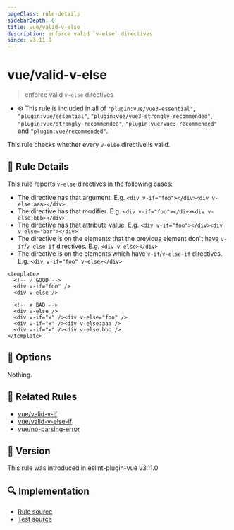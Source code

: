 ```yaml
---
pageClass: rule-details
sidebarDepth: 0
title: vue/valid-v-else
description: enforce valid `v-else` directives
since: v3.11.0
---
```


# vue/valid-v-else

> enforce valid `v-else` directives

- :gear: This rule is included in all of `"plugin:vue/vue3-essential"`, `"plugin:vue/essential"`, `"plugin:vue/vue3-strongly-recommended"`, `"plugin:vue/strongly-recommended"`, `"plugin:vue/vue3-recommended"` and `"plugin:vue/recommended"`.

This rule checks whether every `v-else` directive is valid.

## :book: Rule Details

This rule reports `v-else` directives in the following cases:

- The directive has that argument. E.g. `<div v-if="foo"></div><div v-else:aaa></div>`
- The directive has that modifier. E.g. `<div v-if="foo"></div><div v-else.bbb></div>`
- The directive has that attribute value. E.g. `<div v-if="foo"></div><div v-else="bar"></div>`
- The directive is on the elements that the previous element don't have `v-if`/`v-else-if` directives. E.g. `<div v-else></div>`
- The directive is on the elements which have `v-if`/`v-else-if` directives. E.g. `<div v-if="foo" v-else></div>`

<eslint-code-block :rules="{'vue/valid-v-else': ['error']}">

```vue
<template>
  <!-- ✓ GOOD -->
  <div v-if="foo" />
  <div v-else />

  <!-- ✗ BAD -->
  <div v-else />
  <div v-if="x" /><div v-else="foo" />
  <div v-if="x" /><div v-else:aaa />
  <div v-if="x" /><div v-else.bbb />
</template>
```

</eslint-code-block>

## :wrench: Options

Nothing.

## :couple: Related Rules

- [vue/valid-v-if]
- [vue/valid-v-else-if]
- [vue/no-parsing-error]

[vue/valid-v-if]: ./valid-v-if.md
[vue/valid-v-else-if]: ./valid-v-else-if.md
[vue/no-parsing-error]: ./no-parsing-error.md

## :rocket: Version

This rule was introduced in eslint-plugin-vue v3.11.0

## :mag: Implementation

- [Rule source](https://github.com/vuejs/eslint-plugin-vue/blob/master/lib/rules/valid-v-else.js)
- [Test source](https://github.com/vuejs/eslint-plugin-vue/blob/master/tests/lib/rules/valid-v-else.js)
